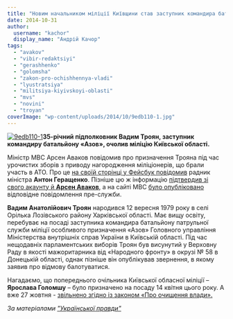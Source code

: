 ```yaml
---
title: "Новим начальником міліції Київщини став заступник командира батальйону «Азов»"
date: 2014-10-31
author: 
  username: "kachor"
  display_name: "Андрій Качор"
tags: 
  - "avakov"
  - "vibir-redaktsiyi"
  - "gerashhenko"
  - "golomsha"
  - "zakon-pro-ochishhennya-vladi"
  - "lyustratsiya"
  - "militsiya-kiyivskoyi-oblasti"
  - "mvs"
  - "novini"
  - "troyan"
coverImage: "wp-content/uploads/2014/10/9edb110-1.jpg"
---
```


[![9edb110-1](https://mpz.brovary.org/wp-content/uploads/2014/10/9edb110-1.jpg)](https://mpz.brovary.org/wp-content/uploads/2014/10/9edb110-1.jpg)**35-річний підполковник Вадим Троян, заступник командиру батальйону «Азов», очолив міліцію Київської області.**

Міністр МВС Арсен Аваков повідомив про призначення Трояна під час урочистих зборів з приводу нагородження міліціонерів, що брали участь в АТО. Про це [на своїй сторінці у Фейсбук повідомив](https://www.facebook.com/photo.php?fbid=750457401707776&set=a.673865036033680.1073741827.100002305693349&type=1&theater) радник міністра **Антон Геращенко**. Пізніше цю ж інформацію [підтвердив зі свого акаунту й **Арсен Аваков**](https://www.facebook.com/arsen.avakov.1/posts/723677877722321?pnref=story), а на сайті МВС [було опубліковано](https://mvs.gov.ua/mvs/control/main/uk/publish/article/1206413;jsessionid=4901FFA69B08676078278B7D3947D8A0) відповідне повідомлення пре-служби.

**Вадим Анатолійович Троян** народився 12 вересня 1979 року в селі Орілька Лозівського району Харківської області. Має вищу освіту, перебуває на посаді заступника командира батальйону патрульної служби міліції особливого призначення «Азов» Головного управління Міністерства внутрішніх справ України в Київській області. Під час нещодавніх парламентських виборів Троян був висунутий у Верховну Раду в якості мажоритарника від «Народного фронту» в окрузі № 58 в Донецькій області, однак пізніше він опублікував звернення, в якому заявив про відмову балотуватися.

Нагадаємо, що попереднього очільника Київської обласної міліції – **Ярослава Голомшу** – було призначено на посаду 14 квітня цього року. А вже 27 жовтня - [звільнено згідно із законом «Про очищення влади».](http://www.unian.ua/politics/1003265-golovnogo-militsionera-kijivschini-golomshu-lyustruvali.html)

_За матеріалами ["Української правди"](http://www.pravda.com.ua/)_
